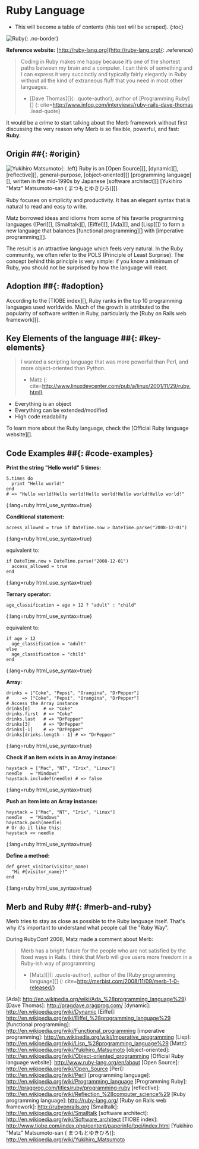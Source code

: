 # Ruby Language

* This will become a table of contents (this text will be scraped).
{:toc}

![Ruby](/images/ruby-header.gif){: .no-border}

**Reference website:**
[http://ruby-lang.org](http://ruby-lang.org){: .reference}

> Coding in Ruby makes me happy because it’s one of the shortest paths
> between my brain and a computer.
> I can think of something and I can express it very succinctly
> and typically fairly elegantly in Ruby
> without all the kind of extraneous fluff
> that you need in most other languages.
> - [Dave Thomas][]{: .quote-author}, author of [Programming Ruby][]
{: cite=http://www.infoq.com/interviews/ruby-rails-dave-thomas .lead-quote}

It would be a crime to start talking about the Merb framework
without first discussing the very reason why Merb
is so flexible, powerful, and fast: **Ruby**.

## Origin ##{: #origin}
![Yukihiro Matsumoto](/images/Yukihiro_Matsumoto.jpg){: .left}
Ruby is an [Open Source][], [dynamic][], [reflective][], general-purpose,
[object-oriented][] [programming language][],
written in the mid-1990s by Japanese [software architect][]
[Yukihiro "Matz" Matsumoto-san ( まつもとゆきひろ)][].

Ruby focuses on simplicity and productivity.
It has an elegant syntax that is natural to read and easy to write.

Matz borrowed ideas and idioms from some of his favorite programming languages
([Perl][], [Smalltalk][], [Eiffel][], [Ada][], and [Lisp][])
to form a new language
that balances [functional programming][] with [imperative programming][].

The result is an attractive language which feels very natural.
In the Ruby community,
we often refer to the POLS (Principle of Least Surprise).
The concept behind this principle is very simple:
if you know a minimum of Ruby,
you should not be surprised by how the language will react.

## Adoption ##{: #adoption}
According to the [TIOBE index][],
Ruby ranks in the top 10 programming languages used worldwide.
Much of the growth is attributed to the popularity of software
written in Ruby, particularly the [Ruby on Rails web framework][].

## Key Elements of the language ##{: #key-elements}

> I wanted a scripting language that was more powerful than Perl,
> and more object-oriented than Python.
> - Matz
{: cite=http://www.linuxdevcenter.com/pub/a/linux/2001/11/29/ruby.html}

* Everything is an object
* Everything can be extended/modified
* High code readability

To learn more about the Ruby language,
check the [Official Ruby language website][].

## Code Examples ##{: #code-examples}

**Print the string "Hello world" 5 times:**

    5.times do
      print "Hello world!"
    end
    # => "Hello world!Hello world!Hello world!Hello world!Hello world!"
{:lang=ruby html_use_syntax=true}

**Conditional statement:**

    access_allowed = true if DateTime.now > DateTime.parse("2008-12-01")
{:lang=ruby html_use_syntax=true}

equivalent to:

    if DateTime.now > DateTime.parse("2008-12-01")
      access_allowed = true
    end
{:lang=ruby html_use_syntax=true}

**Ternary operator:**

    age_classification = age > 12 ? "adult" : "child"
{:lang=ruby html_use_syntax=true}

equivalent to:

    if age > 12
      age_classification = "adult"
    else
      age_classification = "child"
    end
{:lang=ruby html_use_syntax=true}

**Array:**

	drinks = ["Coke", "Pepsi", "Orangina", "DrPepper"]
	#     => ["Coke", "Pepsi", "Orangina", "DrPepper"]
	# Access the Array instance
	drinks[0]     # => "Coke"
	drinks.first  # => "Coke"
	drinks.last   # => "DrPepper"
	drinks[3]     # => "DrPepper"
	drinks[-1]    # => "DrPepper"
	drinks[drinks.length - 1] # => "DrPepper"
{:lang=ruby html_use_syntax=true}


**Check if an item exists in an Array instance:**

	haystack = ["Mac", "NT", "Irix", "Linux"]
	needle   = "Windows"
	haystack.include?(needle) # => false
{:lang=ruby html_use_syntax=true}

**Push an item into an Array instance:**

	haystack = ["Mac", "NT", "Irix", "Linux"]
	needle   = "Windows"
	haystack.push(needle)
	# Or do it like this:
	haystack << needle
{:lang=ruby html_use_syntax=true}

**Define a method:**

    def greet_visitor(visitor_name)
      "Hi #{visitor_name}!"
    end
{:lang=ruby html_use_syntax=true}

## Merb and Ruby ##{: #merb-and-ruby}

Merb tries to stay as close as possible to the Ruby language itself.
That's why it's important to understand what people call the "Ruby Way".

During RubyConf 2008, Matz made a comment about Merb:

> Merb has a bright future for the people who are not satisfied
> by the fixed ways in Rails.
> I think that Merb will give users more freedom
> in a Ruby-ish way of programming
> - [Matz][]{: .quote-author},
> author of the [Ruby programming language][]
{: cite=http://merbist.com/2008/11/09/merb-1-0-released/}


[Ada]: http://en.wikipedia.org/wiki/Ada_%28programming_language%29)
[Dave Thomas]:          http://pragdave.pragprog.com/
[dynamic]:              http://en.wikipedia.org/wiki/Dynamic
[Eiffel]: http://en.wikipedia.org/wiki/Eiffel_%28programming_language%29
[functional programming]: http://en.wikipedia.org/wiki/Functional_programming
[imperative programming]: http://en.wikipedia.org/wiki/Imperative_programming
[Lisp]: http://en.wikipedia.org/wiki/Lisp_%28programming_language%29
[Matz]:                 http://en.wikipedia.org/wiki/Yukihiro_Matsumoto
[object-oriented]: http://en.wikipedia.org/wiki/Object-oriented_programming
[Official Ruby language website]: http://www.ruby-lang.org/en/about
[Open Source]:          http://en.wikipedia.org/wiki/Open_Source
[Perl]:                 http://en.wikipedia.org/wiki/Perl)
[programming language]: http://en.wikipedia.org/wiki/Programming_language
[Programming Ruby]:     http://pragprog.com/titles/ruby/programming-ruby
[reflective]: http://en.wikipedia.org/wiki/Reflection_%28computer_science%29
[Ruby programming language]: http://ruby-lang.org/
[Ruby on Rails web framework]: http://rubyonrails.org
[Smalltalk]:            http://en.wikipedia.org/wiki/Smalltalk
[software architect]:   http://en.wikipedia.org/wiki/Software_architect
[TIOBE index]:  http://www.tiobe.com/index.php/content/paperinfo/tpci/index.html
[Yukihiro "Matz" Matsumoto-san ( まつもとゆきひろ)]:  http://en.wikipedia.org/wiki/Yukihiro_Matsumoto


